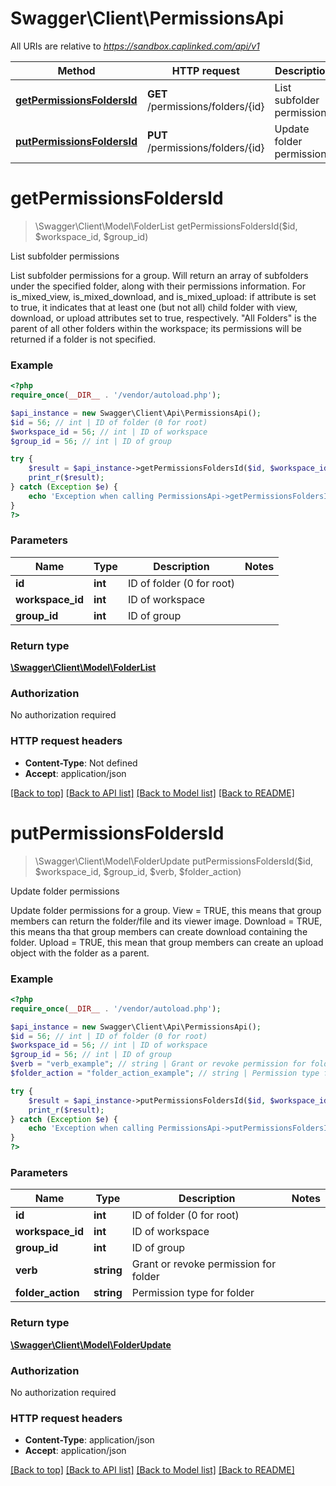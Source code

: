 # Swagger\Client\PermissionsApi

All URIs are relative to *https://sandbox.caplinked.com/api/v1*

Method | HTTP request | Description
------------- | ------------- | -------------
[**getPermissionsFoldersId**](PermissionsApi.md#getPermissionsFoldersId) | **GET** /permissions/folders/{id} | List subfolder permissions
[**putPermissionsFoldersId**](PermissionsApi.md#putPermissionsFoldersId) | **PUT** /permissions/folders/{id} | Update folder permissions


# **getPermissionsFoldersId**
> \Swagger\Client\Model\FolderList getPermissionsFoldersId($id, $workspace_id, $group_id)

List subfolder permissions

List subfolder permissions for a group. Will return an array of subfolders under the specified folder, along with their permissions information. For is_mixed_view, is_mixed_download, and is_mixed_upload: if attribute is set to true, it indicates that at least one (but not all) child folder with view, download, or upload attributes set to true, respectively. \"All Folders\" is the parent of all other folders within the workspace; its permissions will be returned if a folder is not specified.

### Example
```php
<?php
require_once(__DIR__ . '/vendor/autoload.php');

$api_instance = new Swagger\Client\Api\PermissionsApi();
$id = 56; // int | ID of folder (0 for root)
$workspace_id = 56; // int | ID of workspace
$group_id = 56; // int | ID of group

try {
    $result = $api_instance->getPermissionsFoldersId($id, $workspace_id, $group_id);
    print_r($result);
} catch (Exception $e) {
    echo 'Exception when calling PermissionsApi->getPermissionsFoldersId: ', $e->getMessage(), PHP_EOL;
}
?>
```

### Parameters

Name | Type | Description  | Notes
------------- | ------------- | ------------- | -------------
 **id** | **int**| ID of folder (0 for root) |
 **workspace_id** | **int**| ID of workspace |
 **group_id** | **int**| ID of group |

### Return type

[**\Swagger\Client\Model\FolderList**](../Model/FolderList.md)

### Authorization

No authorization required

### HTTP request headers

 - **Content-Type**: Not defined
 - **Accept**: application/json

[[Back to top]](#) [[Back to API list]](../../README.md#documentation-for-api-endpoints) [[Back to Model list]](../../README.md#documentation-for-models) [[Back to README]](../../README.md)

# **putPermissionsFoldersId**
> \Swagger\Client\Model\FolderUpdate putPermissionsFoldersId($id, $workspace_id, $group_id, $verb, $folder_action)

Update folder permissions

Update folder permissions for a group. View = TRUE, this means that group members can return the folder/file and its viewer image. Download = TRUE, this means tha that group members can create download containing the folder. Upload = TRUE, this mean that group members can create an upload object with the folder as a parent.

### Example
```php
<?php
require_once(__DIR__ . '/vendor/autoload.php');

$api_instance = new Swagger\Client\Api\PermissionsApi();
$id = 56; // int | ID of folder (0 for root)
$workspace_id = 56; // int | ID of workspace
$group_id = 56; // int | ID of group
$verb = "verb_example"; // string | Grant or revoke permission for folder
$folder_action = "folder_action_example"; // string | Permission type for folder

try {
    $result = $api_instance->putPermissionsFoldersId($id, $workspace_id, $group_id, $verb, $folder_action);
    print_r($result);
} catch (Exception $e) {
    echo 'Exception when calling PermissionsApi->putPermissionsFoldersId: ', $e->getMessage(), PHP_EOL;
}
?>
```

### Parameters

Name | Type | Description  | Notes
------------- | ------------- | ------------- | -------------
 **id** | **int**| ID of folder (0 for root) |
 **workspace_id** | **int**| ID of workspace |
 **group_id** | **int**| ID of group |
 **verb** | **string**| Grant or revoke permission for folder |
 **folder_action** | **string**| Permission type for folder |

### Return type

[**\Swagger\Client\Model\FolderUpdate**](../Model/FolderUpdate.md)

### Authorization

No authorization required

### HTTP request headers

 - **Content-Type**: application/json
 - **Accept**: application/json

[[Back to top]](#) [[Back to API list]](../../README.md#documentation-for-api-endpoints) [[Back to Model list]](../../README.md#documentation-for-models) [[Back to README]](../../README.md)

